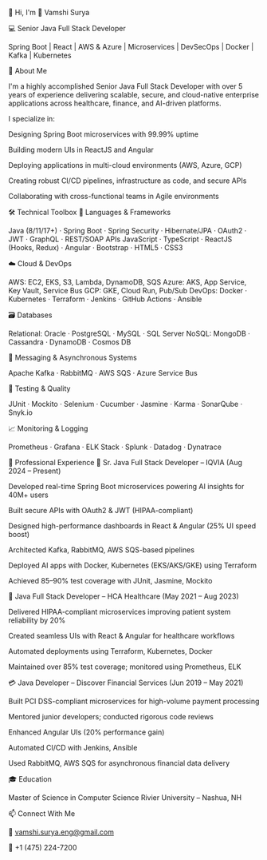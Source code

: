 👋 Hi, I'm 💼 Vamshi Surya

💻 Senior Java Full Stack Developer

Spring Boot | React | AWS & Azure | Microservices | DevSecOps | Docker | Kafka | Kubernetes

🧠 About Me

I'm a highly accomplished Senior Java Full Stack Developer with over 5 years of experience delivering scalable, secure, and cloud-native enterprise applications across healthcare, finance, and AI-driven platforms.

I specialize in:

Designing Spring Boot microservices with 99.99% uptime

Building modern UIs in ReactJS and Angular

Deploying applications in multi-cloud environments (AWS, Azure, GCP)

Creating robust CI/CD pipelines, infrastructure as code, and secure APIs

Collaborating with cross-functional teams in Agile environments

🛠️ Technical Toolbox
🚀 Languages & Frameworks

Java (8/11/17+) · Spring Boot · Spring Security · Hibernate/JPA · OAuth2 · JWT · GraphQL · REST/SOAP APIs
JavaScript · TypeScript · ReactJS (Hooks, Redux) · Angular · Bootstrap · HTML5 · CSS3

☁️ Cloud & DevOps

AWS: EC2, EKS, S3, Lambda, DynamoDB, SQS
Azure: AKS, App Service, Key Vault, Service Bus
GCP: GKE, Cloud Run, Pub/Sub
DevOps: Docker · Kubernetes · Terraform · Jenkins · GitHub Actions · Ansible

🗃️ Databases

Relational: Oracle · PostgreSQL · MySQL · SQL Server
NoSQL: MongoDB · Cassandra · DynamoDB · Cosmos DB

🔄 Messaging & Asynchronous Systems

Apache Kafka · RabbitMQ · AWS SQS · Azure Service Bus

🧪 Testing & Quality

JUnit · Mockito · Selenium · Cucumber · Jasmine · Karma · SonarQube · Snyk.io

📈 Monitoring & Logging

Prometheus · Grafana · ELK Stack · Splunk · Datadog · Dynatrace

💼 Professional Experience
🏥 Sr. Java Full Stack Developer – IQVIA (Aug 2024 – Present)

Developed real-time Spring Boot microservices powering AI insights for 40M+ users

Built secure APIs with OAuth2 & JWT (HIPAA-compliant)

Designed high-performance dashboards in React & Angular (25% UI speed boost)

Architected Kafka, RabbitMQ, AWS SQS-based pipelines

Deployed AI apps with Docker, Kubernetes (EKS/AKS/GKE) using Terraform

Achieved 85–90% test coverage with JUnit, Jasmine, Mockito

🏥 Java Full Stack Developer – HCA Healthcare (May 2021 – Aug 2023)

Delivered HIPAA-compliant microservices improving patient system reliability by 20%

Created seamless UIs with React & Angular for healthcare workflows

Automated deployments using Terraform, Kubernetes, Docker

Maintained over 85% test coverage; monitored using Prometheus, ELK

💳 Java Developer – Discover Financial Services (Jun 2019 – May 2021)

Built PCI DSS-compliant microservices for high-volume payment processing

Mentored junior developers; conducted rigorous code reviews

Enhanced Angular UIs (20% performance gain)

Automated CI/CD with Jenkins, Ansible

Used RabbitMQ, AWS SQS for asynchronous financial data delivery

🎓 Education

Master of Science in Computer Science
Rivier University – Nashua, NH

📫 Connect With Me


📧 vamshi.surya.eng@gmail.com

📱 +1 (475) 224-7200
